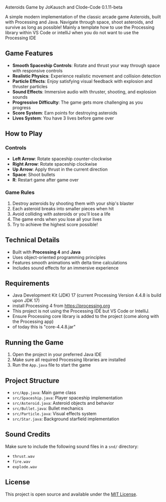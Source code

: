 Asteroids Game by JoKausch and Clode-Code 0.1.11-beta

A simple modern implementation of the classic arcade game Asteroids, built with Processing and Java. Navigate through space, shoot asteroids, and survive as long as possible!
Mainly a template how to use the Processing library within VS Code or intelliJ when you do not want to use the Processing IDE

## Game Features

- **Smooth Spaceship Controls**: Rotate and thrust your way through space with responsive controls
- **Realistic Physics**: Experience realistic movement and collision detection
- **Particle Effects**: Enjoy satisfying visual feedback with explosion and thruster particles
- **Sound Effects**: Immersive audio with thruster, shooting, and explosion sounds
- **Progressive Difficulty**: The game gets more challenging as you progress
- **Score System**: Earn points for destroying asteroids
- **Lives System**: You have 3 lives before game over

## How to Play

### Controls
- **Left Arrow**: Rotate spaceship counter-clockwise
- **Right Arrow**: Rotate spaceship clockwise
- **Up Arrow**: Apply thrust in the current direction
- **Space**: Shoot bullets
- **R**: Restart game after game over

### Game Rules
1. Destroy asteroids by shooting them with your ship's blaster
2. Each asteroid breaks into smaller pieces when hit
3. Avoid colliding with asteroids or you'll lose a life
4. The game ends when you lose all your lives
5. Try to achieve the highest score possible!

## Technical Details

- Built with **Processing 4** and **Java**
- Uses object-oriented programming principles
- Features smooth animations with delta time calculations
- Includes sound effects for an immersive experience

## Requirements

- Java Development Kit (JDK) 17 (current Processing Version 4.4.8 is build upon JDK 17)
- install Processing 4 from https://processing.org
- This project is not using the Processing IDE but VS Code or IntelliJ.
- Ensure Processing core library is added to the project (come along with the Processing app)
- of today this is "core-4.4.8.jar"


## Running the Game

1. Open the project in your preferred Java IDE
2. Make sure all required Processing libraries are installed
3. Run the `App.java` file to start the game

## Project Structure

- `src/App.java`: Main game class
- `src/Spaceship.java`: Player spaceship implementation
- `src/Asteroid.java`: Asteroid objects and behavior
- `src/Bullet.java`: Bullet mechanics
- `src/Particle.java`: Visual effects system
- `src/Star.java`: Background starfield implementation

## Sound Credits

Make sure to include the following sound files in a `snd/` directory:
- `thrust.wav`
- `fire.wav`
- `explode.wav`

## License

This project is open source and available under the [MIT License](LICENSE).


